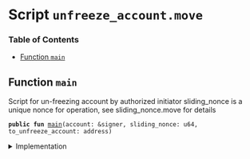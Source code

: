 
<a name="SCRIPT"></a>

# Script `unfreeze_account.move`

### Table of Contents

-  [Function `main`](#SCRIPT_main)



<a name="SCRIPT_main"></a>

## Function `main`

Script for un-freezing account by authorized initiator
sliding_nonce is a unique nonce for operation, see sliding_nonce.move for details


<pre><code><b>public</b> <b>fun</b> <a href="#SCRIPT_main">main</a>(account: &signer, sliding_nonce: u64, to_unfreeze_account: address)
</code></pre>



<details>
<summary>Implementation</summary>


<pre><code><b>fun</b> <a href="#SCRIPT_main">main</a>(account: &signer, sliding_nonce: u64, to_unfreeze_account: address) {
    <a href="../../modules/doc/SlidingNonce.md#0x1_SlidingNonce_record_nonce_or_abort">SlidingNonce::record_nonce_or_abort</a>(account, sliding_nonce);
    <a href="../../modules/doc/LibraAccount.md#0x1_LibraAccount_unfreeze_account">LibraAccount::unfreeze_account</a>(account,  to_unfreeze_account);
}
</code></pre>



</details>
